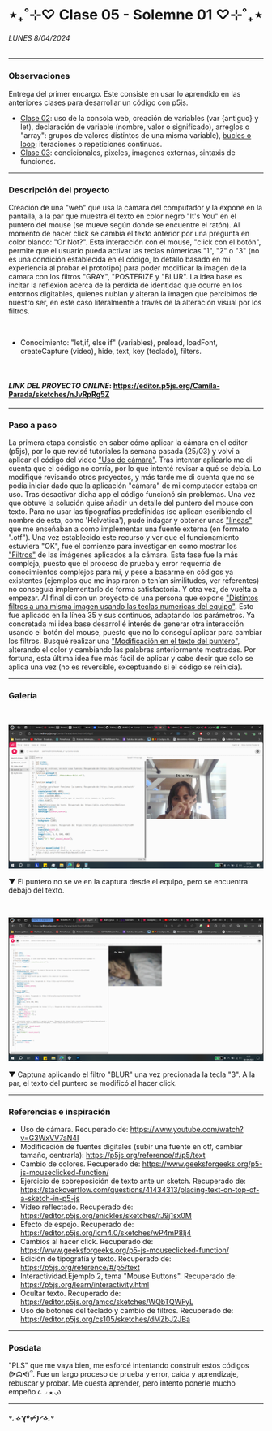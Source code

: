 # ⋆₊˚⊹♡ Clase 05 - Solemne 01 ♡⊹˚₊⋆
###### _LUNES 8/04/2024_

***
 
### Observaciones

<!---Recordar para programar "md" (markdown): 
- https://github.com/adam-p/markdown-here/wiki/Markdown-Cheatsheet 
- https://www.markdownguide.org/basic-syntax/--->
Entrega del primer encargo. Este consiste en usar lo aprendido en las anteriores clases para desarrollar un código con p5js.

- [Clase 02](https://github.com/disenoUDP/dis9034-2024-1/tree/main/clases/clase-02): uso de la consola web, creación de variables (var {antiguo} y let), declaración de variable (nombre, valor o significado), arreglos o "array": grupos de valores distintos de una misma variable), [bucles o loop](https://developer.mozilla.org/en-US/docs/Web/JavaScript/Guide/Loops_and_iteration): iteraciones o repeticiones continuas.
- [Clase 03](https://github.com/disenoUDP/dis9034-2024-1/tree/main/clases/clase-03): condicionales, pixeles, imagenes externas, sintaxis de funciones.

***
 
### Descripción del proyecto
Creación de una "web" que usa la cámara del computador y la expone en la pantalla, a la par que muestra el texto en color negro "It's You" en el puntero del mouse (se mueve según donde se encuentre el ratón). Al momento de hacer click se cambia el texto anterior por una pregunta en color blanco: "Or Not?". Esta interacción con el mouse, "click con el botón", permite que el usuario pueda activar las teclas númericas "1", "2" o "3" (no es una condición establecida en el código, lo detallo basado en mi experiencia al probar el prototipo) para poder modificar la imagen de la cámara con los filtros "GRAY", "POSTERIZE y "BLUR". La idea base es incitar la reflexión acerca de la perdida de identidad que ocurre en los entornos digitables, quienes nublan y alteran la imagen que percibimos de nuestro ser, en este caso literalmente a través de la alteración visual por los filtros.

<br>

- Conocimiento: "let,if, else if" (variables), preload, loadFont, createCapture (video), hide, text, key (teclado), filters.

<br>

#### *LINK DEL PROYECTO ONLINE*: https://editor.p5js.org/Camila-Parada/sketches/nJvRpRg5Z 

***

### Paso a paso

La primera etapa consistio en saber cómo aplicar la cámara en el editor (p5js), por lo que revisé tutoriales la semana pasada (25/03) y volví a aplicar el código del video ["Uso de cámara"](https://www.youtube.com/watch?v=G3WxVV7aN4I). Tras intentar aplicarlo me di cuenta que el código no corría, por lo que intenté revisar a qué se debía. Lo modifiqué revisando otros proyectos, y más tarde me di cuenta que no se podía iniciar dado que la aplicación "cámara" de mi computador estaba en uso. Tras desactivar dicha app el código funcionó sin problemas. Una vez que obtuve la solución quise añadir un detalle del puntero del mouse con texto. Para no usar las tipografías predefinidas (se aplican escribiendo el nombre de esta, como 'Helvetica'), pude indagar y obtener unas ["líneas"](https://p5js.org/reference/#/p5/text) que me enseñaban a como implementar una fuente externa (en formato ".otf"). Una vez establecido este recurso y ver que el funcionamiento estuviera "OK", fue el comienzo para investigar en como mostrar los ["Filtros"](https://p5js.org/reference/#/p5/filter) de las imágenes aplicados a la cámara. Esta fase fue la más compleja, puesto que el proceso de prueba y error requerría de conocimientos complejos para mi, y pese a basarme en códigos ya existentes (ejemplos que me inspiraron o tenían similitudes, ver referentes) no conseguía implementarlo de forma satisfactoria. Y otra vez, de vuelta a empezar. Al final di con un proyecto de una persona que expone ["Distintos filtros a una misma imagen usando las teclas numericas del equipo"](https://editor.p5js.org/cs105/sketches/dMZbJ2JBa). Esto fue aplicado en la línea 35 y sus continuos, adaptando los parámetros. Ya concretada mi idea base desarrollé interés de generar otra interacción usando el botón del mouse, puesto que no lo conseguí aplicar para cambiar los filtros. Busqué realizar una ["Modificación en el texto del puntero"](https://p5js.org/learn/interactivity.html), alterando el color y cambiando las palabras anteriormente mostradas. Por fortuna, esta última idea fue más fácil de aplicar y cabe decir que solo se aplica una vez (no es reversible, exceptuando si el código se reinicia). 

***

### Galería
<br>

![primera etapa - resultado](./images/primera.etapa-resultado.png)

▼ El puntero no se ve en la captura desde el equipo, pero se encuentra debajo del texto.

<br>

![segunda etapa - resultado final](./images/segunda.etapa-resultado.final.png)

▼ Captuna aplicando el filtro "BLUR" una vez precionada la tecla "3". A la par, el texto del puntero se modificó al hacer click.

***

### Referencias e inspiración

- Uso de cámara. Recuperado de: https://www.youtube.com/watch?v=G3WxVV7aN4I
- Modificación de fuentes digitales (subir una fuente en otf, cambiar tamaño, centrarla): https://p5js.org/reference/#/p5/text
- Cambio de colores. Recuperado de: https://www.geeksforgeeks.org/p5-js-mouseclicked-function/
- Ejercicio de sobreposición de texto ante un sketch. Recuperado de: https://stackoverflow.com/questions/41434313/placing-text-on-top-of-a-sketch-in-p5-js
- Video reflectado. Recuperado de: https://editor.p5js.org/enickles/sketches/rJ9j1sx0M
- Efecto de espejo. Recuperado de: https://editor.p5js.org/icm4.0/sketches/wP4mP8Ij4
- Cambios al hacer click. Recuperado de: https://www.geeksforgeeks.org/p5-js-mouseclicked-function/
- Edición de tipografía y texto. Recuperado de: https://p5js.org/reference/#/p5/text
- Interactividad.Ejemplo 2, tema "Mouse Buttons". Recuperado de: https://p5js.org/learn/interactivity.html
- Ocultar texto. Recuperado de: https://editor.p5js.org/amcc/sketches/WQbTQWFyL
- Uso de botones del teclado y cambio de filtros. Recuperado de: https://editor.p5js.org/cs105/sketches/dMZbJ2JBa

***
### Posdata

"PLS" que me vaya bien, me esforcé intentando construir estos códigos (ᗒᗣᗕ)՞. Fue un largo proceso de prueba y error, caida y aprendizaje, rebuscar y probar.
Me cuesta aprender, pero intento ponerle mucho empeño ૮◞ ﻌ ◟ა

***
 ##### *°˖✧◝(⁰▿⁰)◜✧˖°*
